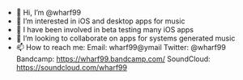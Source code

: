 - 👋 Hi, I’m @wharf99
- 👀 I’m interested in iOS and desktop apps for music
- 🌱 I have been involved in beta testing many iOS apps
- 💞️ I’m looking to collaborate on apps for systems generated music
- 📫 How to reach me:
Email: wharf99@ymail
Twitter: @wharf99
Bandcamp: https://wharf99.bandcamp.com/
SoundCloud: https://soundcloud.com/wharf99
<!---
wharf99/wharf99 is a ✨ special ✨ repository because its `README.md` (this file) appears on your GitHub profile.
You can click the Preview link to take a look at your changes.
--->
